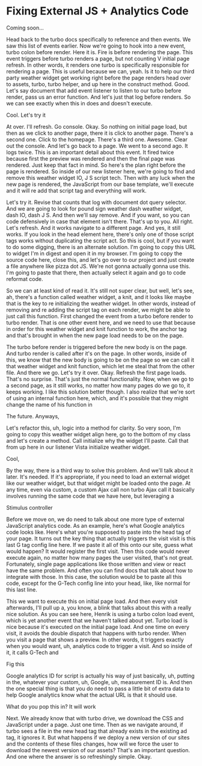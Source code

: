# Fixing External JS + Analytics Code

Coming soon...

Head back to the turbo docs specifically to reference and then events. We saw this list of events earlier. Now we're going to hook into a new event, turbo colon before render. Here it is. Fire is before rendering the page. This event triggers before turbo renders a page, but not counting V initial page refresh. In other words, it renders one turbo is specifically responsible for rendering a page. This is useful because we can, yeah. Is it to help our third party weather widget get working right before the page renders head over to assets, turbo, turbo helper, and up here in the construct method. Good. Let's say document that add event listener to listen to our turbo before render, pass us an error function. And let's just that log before renders. So we can see exactly when this in does and doesn't execute.

Cool. Let's try it

At over. I'll refresh. Go console. Okay. So nothing on initial page load, but then as we click to another page, there it is click to another page. There's a second one. Click to the homepage. There's a third one. Awesome. Clear out the console. And let's go back to a page. We went to a second ago. It logs twice. This is an important detail about this event. It fired twice because first the preview was rendered and then the final page was rendered. Just keep that fact in mind. So here's the plan right before the page is rendered. So inside of our new listener here, we're going to find and remove this weather widget IO, J S script tech. Then with any luck when the new page is rendered, the JavaScript from our base template, we'll execute and it will re add that script tag and everything will work.

Let's try it. Revise that counts that log with document dot query selector. And we are going to look for pound sign weather dash weather widget, dash IO, dash J S. And then we'll say remove. And if you want, so you can code defensively in case that element isn't there. That's up to you. All right. Let's refresh. And it works navigate to a different page. And yes, it still works. If you look in the head element here, there's only one of those script tags works without duplicating the script act. So this is cool, but if you want to do some digging, there is an alternate solution. I'm going to copy this URL to widget I'm in digest and open it in my browser. I'm going to copy the source code here, close this, and let's go over to our project and just create a file anywhere like pizza dot JS. We're not gonna actually gonna use this. I'm going to paste that there, then actually select it again and go to code reformat code.

So we can at least kind of read it. It's still not super clear, but well, let's see, ah, there's a function called weather widget, a knit, and it looks like maybe that is the key to re initializing the weather widget. In other words, instead of removing and re adding the script tag on each render, we might be able to just call this function. First changed the event from a turbo before render to turbo render. That is one other event here, and we need to use that because in order for this weather widget and knit function to work, the anchor tag and that's brought in when the new page load needs to be on the page.

The turbo before render is triggered before the new body is on the page. And turbo render is called after it's on the page. In other words, inside of this, we know that the new body is going to be on the page so we can call it that weather widget and knit function, which let me steal that from the other file. And there we go. Let's try it over. Okay. Refresh the first page loads. That's no surprise. That's just the normal functionality. Now, when we go to a second page, as it still works, no matter how many pages do we go to, it keeps working. I like this solution better though. I also realize that we're sort of using an internal function here, which, and it's possible that they might change the name of his function in

The future. Anyways,

Let's refactor this, uh, logic into a method for clarity. So very soon, I'm going to copy this weather widget align here, go to the bottom of my class and let's create a method. Call initialize why the widget I'll paste. Call that from up here in our listener Vista initialize weather widget.

Cool,

By the way, there is a third way to solve this problem. And we'll talk about it later. It's needed. If it's appropriate, if you need to load an external widget like our weather widget, but that widget might be loaded onto the page. At any time, even via custom, a custom Ajax call non turbo Ajax call it basically involves running the same code that we have here, but leveraging a

Stimulus controller

Before we move on, we do need to talk about one more type of external JavaScript analytics code. As an example, here's what Google analytics code looks like. Here's what you're supposed to paste into the head tag of your page. It turns out the key thing that actually triggers the visit visit is this last G tag config line here. If we paste it all of this onto our site, guess what would happen? It would register the first visit. Then this code would never execute again, no matter how many pages the user visited, that's not great. Fortunately, single page applications like those written and view or react have the same problem. And often you can find docs that talk about how to integrate with those. In this case, the solution would be to paste all this code, except for the G-Tech config line into your head, like, like normal for this last line.

This we want to execute this on initial page load. And then every visit afterwards, I'll pull up a, you know, a blink that talks about this with a really nice solution. As you can see here, Henrik is using a turbo colon load event, which is yet another event that we haven't talked about yet. Turbo load is nice because it's executed on the initial page load. And one time on every visit, it avoids the double dispatch that happens with turbo render. When you visit a page that shows a preview. In other words, it triggers exactly when you would want, uh, analytics code to trigger a visit. And so inside of it, it calls G-Tech and

Fig this

Google analytics ID for script is actually his way of just basically, uh, putting in the, whatever your custom, uh, Google, uh, measurement ID is. And then the one special thing is that you do need to pass a little bit of extra data to help Google analytics know what the actual URL is that it should use.

What do you pop this in? It will work

Next. We already know that with turbo drive, we download the CSS and JavaScript under a page. Just one time. Then as we navigate around, if turbo sees a file in the new head tag that already exists in the existing ad tag, it ignores it. But what happens if we deploy a new version of our sites and the contents of these files changes, how will we force the user to download the newest version of our assets? That's an important question. And one where the answer is so refreshingly simple. Okay.

